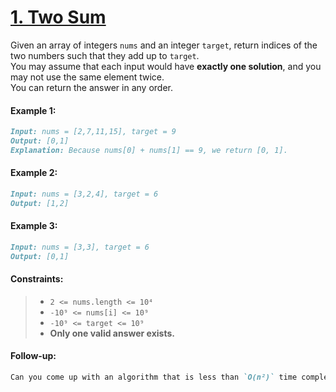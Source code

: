 # [**1. Two Sum**](https://leetcode.com/problems/two-sum/description/)

Given an array of integers `nums` and an integer `target`, return indices of the two numbers such that they add up to `target`.<br>
You may assume that each input would have **exactly one solution**, and you may not use the same element twice.<br>
You can return the answer in any order.

#### **Example 1:**
```md
Input: nums = [2,7,11,15], target = 9
Output: [0,1]
Explanation: Because nums[0] + nums[1] == 9, we return [0, 1].
```

#### **Example 2:**
```md
Input: nums = [3,2,4], target = 6
Output: [1,2]
```

#### **Example 3:**
```md
Input: nums = [3,3], target = 6
Output: [0,1]
````

#### **Constraints:**
> - `2 <= nums.length <= 10⁴`
> - `-10⁹ <= nums[i] <= 10⁹`
> - `-10⁹ <= target <= 10⁹`
> - **Only one valid answer exists.**

#### **Follow-up:**
```md
Can you come up with an algorithm that is less than `O(n²)` time complexity?
```